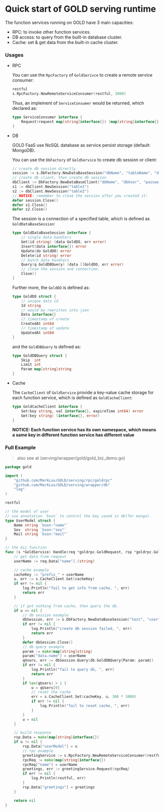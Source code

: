 # Quick start of GOLD serving runtime

The function services running on GOLD have 3 main capacities:

- RPC: to invoke other function services.
- DB access: to query from the built-in database cluster.
- Cache: set & get data from the built-in cache cluster.

### Usages

- RPC

    You can use the `RpcFactory` of `GoldSerivce` to create a remote service consumer:
    
    ```go
    restful
    s.RpcFactory.NewRemoteServiceConsumer(restful, 3000)
    ```
    
    Thus, an implement of `ServiceConsumer` would be returned, which declared as:
    
    ```go
    type ServiceConsumer interface {
    	Request(request map[string]interface{}) (map[string]interface{}, error)
    }
    ```
    
- DB
 
    GOLD FaaS use NoSQL database as service persist storage (default: MongoDB).

    You can use the `DbFactory` of `GoldService` to create db session or client:
    
    ```go
    // create db session directly
    session := s.DbFactory.NewDataBaseSession("dbName", "tableName", "dbUser", "password")
    // create db client, then create db session
    dbClient := DbFactory.NewDataBaseClient("dbName", "dbUser", "password")
    s1 := dbClient.NewSession("table1")
    s2 := dbClient.NewSession("table2")
    // NOTICE: remember to close the session after you created it:
    defer session.Close()
    defer s1.Close()
    defer s2.Close()
    ```
    
    The session is a connection of a specified table, which is defined as `GoldDataBaseSession`:
    
    ```go
    type GoldDataBaseSession interface {
    	// single data handlers
    	Get(id string) (data GoldDO, err error)
    	Insert(data interface{}) error
    	Update(do GoldDO) error
    	Delete(id string) error
    	// batch data handlers
    	Query(q GoldDBQuery) (data []GoldDO, err error)
    	// close the session and connection.
    	Close()
    }
    ```
    
    Further more, the `GoldDO` is defined as:
    
    ```go
    type GoldDO struct {
    	// unique data id
    	Id string
    	// would be rewritten into json
    	Data interface{}
    	// timestamp of create
    	CreatedAt int64
    	// timestamp of update
    	UpdatedAt int64
    }
    ```
    
    and the `GoldDBQuery` is defined as:
    
    ```go
    type GoldDBQuery struct {
    	Skip  int
    	Limit int
    	Param map[string]string
    }
    ```
    
- Cache

    The `CacheClient` of `GoldService` provide a key-value cache storage for each function service, which is defined as `GoldCacheClient`:
    
    ```go
    type GoldCacheClient interface {
    	Set(key string, val interface{}, expireTime int64) error
    	Get(key string) (interface{}, error)
    }
    ```
    
    **NOTICE: Each function service has its own namespace, which means a same key in different function service has different value**
    
### Full Example

> also see at (serving/wrapper/gold/gold_biz_demo.go)

```go
package gold

import (
	"github.com/MarkLux/GOLD/serving/rpc/goldrpc"
	"github.com/MarkLux/GOLD/serving/wrapper/db"
	"log"
)

restful

// the model of user
// use annotation `bson` to control the key saved in db(for mongo).
type UserModel struct {
	Name string `bson:"name"`
	Sex  string `bson:"sex"`
	Mail string `bson:"mail"`
}

// the biz function
func (s *GoldService) Handle(req *goldrpc.GoldRequest, rsp *goldrpc.GoldResponse) error {
	// get data from request
	userName := req.Data["name"].(string)

	// cache example
	cacheKey := "prefix_" + userName
	u, err := s.CacheClient.Get(cacheKey)
	if err != nil {
		log.Println("fail to get info from cache, ", err)
		return err
	}

	// if got nothing from cache, then query the db.
	if u == nil {
		// db session example
		dbSession, err := s.DbFactory.NewDataBaseSession("test", "user", "root", "pwd")
		if err != nil {
			log.Println("create db session failed, ", err)
			return err
		}
		defer dbSession.Close()
		// db query example
		param := make(map[string]string)
		param["data.name"] = userName
		qUsers, err := dbSession.Query(db.GoldDBQuery{Param: param})
		if err != nil {
			log.Println("fail to query db, ", err)
			return err
		}
		if len(qUsers) > 1 {
			u = qUsers[0]
			// reset the cache
			err = s.CacheClient.Set(cacheKey, u, 300 * 1000)
			if err != nil {
				log.Println("fail to reset cache, ", err)
			}
		}
		u = nil
	}

	// build response
	rsp.Data = make(map[string]interface{})
	if u != nil {
		rsp.Data["userModel"] = u
		// rpc example
		greetingService := s.RpcFactory.NewRemoteServiceConsumer(restful, 3000)
		rpcReq := make(map[string]interface{})
		rpcReq["name"] = userName
		greetings, err := greetingService.Request(rpcReq)
		if err != nil {
			log.Println(restful, err)
		}
		rsp.Data["greetings"] = greetings
	}

	return nil
}

```